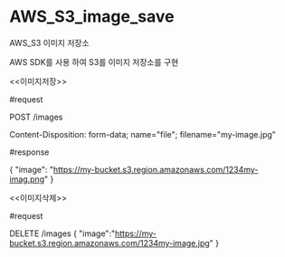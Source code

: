 # AWS_S3_image_save
AWS_S3 이미지 저장소 

AWS SDK를 사용 하여 S3를 이미지 저장소를 구현

<<이미지저장>>
  
    
      
        

#request

POST /images

Content-Disposition: form-data; name="file"; filename="my-image.jpg"

#response

{
  "image": "https://my-bucket.s3.region.amazonaws.com/1234my-imag.png"
}


<<이미지삭제>>

#request

DELETE /images
{
 "image":"https://my-bucket.s3.region.amazonaws.com/1234my-image.jpg"
}
